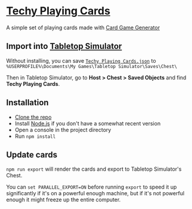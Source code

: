 # [Techy Playing Cards][]

A simple set of playing cards made with [Card Game Generator][]

## Import into [Tabletop Simulator][]

Without installing, you can save [`Techy Playing Cards.json`][] to `%USERPROFILE%\Documents\My Games\Tabletop Simulator\Saves\Chest\`

Then in Tabletop Simulator, go to **Host > Chest > Saved Objects** and find **Techy Playing Cards**.


## Installation

* [Clone the repo][Cloning a repository]
* Install [Node.js][] if you don't have a somewhat recent version
* Open a console in the project directory
* Run `npm install`


## Update cards

`npm run export` will render the cards and export to Tabletop Simulator's Chest.

You can `set PARALLEL_EXPORT=ON` before running `export` to speed it up significantly if it's on a powerful enough machine,
but if it's not powerful enough it might freeze up the entire computer.


[Techy Playing Cards]: http://1j01.github.io/techy-playing-cards/
[`Techy Playing Cards.json`]: https://raw.githubusercontent.com/1j01/techy-playing-cards/master/export/Techy%20Playing%20Cards.json
[Node.js]: https://nodejs.org/en/
[Tabletop Simulator]: http://store.steampowered.com/app/286160/
[Card Game Generator]: https://github.com/1j01/card-game-generator
[Cloning a repository]: https://help.github.com/articles/cloning-a-repository/
